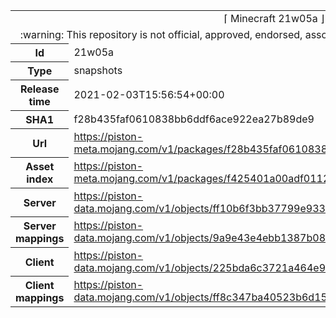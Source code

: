 <html><table>
<tr><td colspan="2" align="center"><img width="0" height="0"><br/>⌈ Minecraft 21w05a ⌋<br/><img width="0" height="0"></td></tr>
<tr><td colspan="2" align="center"><img width="0" height="0"><br/>
:warning: This repository is not official, approved, endorsed, associated or connected with Mojang :warning:
<br/><img width="0" height="0"></td></tr>
<tr><th>Id</th><td>21w05a</td></tr>
<tr><th>Type</th><td>snapshots</td></tr>
<tr><th>Release time</th><td>2021-02-03T15:56:54+00:00</td></tr>
<tr><th>SHA1</th><td>f28b435faf0610838bb6ddf6ace922ea27b89de9</td></tr>
<tr><th>Url</th><td><a href="https://piston-meta.mojang.com/v1/packages/f28b435faf0610838bb6ddf6ace922ea27b89de9/21w05a.json">https://piston-meta.mojang.com/v1/packages/f28b435faf0610838bb6ddf6ace922ea27b89de9/21w05a.json</a></td></tr>
<tr><th>Asset index</th><td><a href="https://piston-meta.mojang.com/v1/packages/f425401a00adf0112fde624ee80c66333530f8a1/1.17.json">https://piston-meta.mojang.com/v1/packages/f425401a00adf0112fde624ee80c66333530f8a1/1.17.json</a></td></tr>
<tr><th>Server</th><td><a href="https://piston-data.mojang.com/v1/objects/ff10b6f3bb37799e933ff0c2c300626b78ebfb1d/server.jar">https://piston-data.mojang.com/v1/objects/ff10b6f3bb37799e933ff0c2c300626b78ebfb1d/server.jar</a></td></tr>
<tr><th>Server mappings</th><td><a href="https://piston-data.mojang.com/v1/objects/9a9e43e4ebb1387b0843ace8babd975ea563c218/server.txt">https://piston-data.mojang.com/v1/objects/9a9e43e4ebb1387b0843ace8babd975ea563c218/server.txt</a></td></tr>
<tr><th>Client</th><td><a href="https://piston-data.mojang.com/v1/objects/225bda6c3721a464e9f772a1ca96db2d5df246b9/client.jar">https://piston-data.mojang.com/v1/objects/225bda6c3721a464e9f772a1ca96db2d5df246b9/client.jar</a></td></tr>
<tr><th>Client mappings</th><td><a href="https://piston-data.mojang.com/v1/objects/ff8c347ba40523b6d15610a3b1eb43358e00c926/client.txt">https://piston-data.mojang.com/v1/objects/ff8c347ba40523b6d15610a3b1eb43358e00c926/client.txt</a></td></tr>
</table></html>